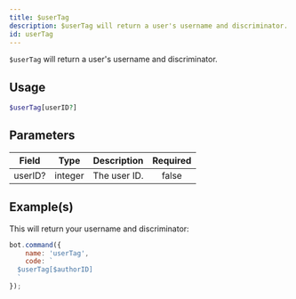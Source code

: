 ```yaml
---
title: $userTag
description: $userTag will return a user's username and discriminator.
id: userTag
---
```


`$userTag` will return a user's username and discriminator.

## Usage

```php
$userTag[userID?]
```

## Parameters

| Field   | Type    | Description  | Required |
| ------- | ------- | ------------ | :------: |
| userID? | integer | The user ID. |  false   |

## Example(s)

This will return your username and discriminator:

```javascript
bot.command({
    name: 'userTag',
    code: `
  $userTag[$authorID]
  `
});
```
